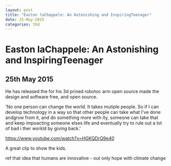 ```yaml
---
layout: post
title: "Easton laChappele: An Astonishing and InspiringTeenager"
date: 25-May-2015
categories: tbd
---
```


# Easton laChappele: An Astonishing and InspiringTeenager

## 25th May 2015

He has released the for his 3d prined robotoc arm open source made the design and software free,   and open source.

'No one person can change the world. It takes mutiple people. So if I can develop technology in a way so that other people can take what I've done andgrow from it, and do something more with ity, someone can take that and keep impoacting someone elses life and eventually try to rule out a lot of bad i ther workld by giving back.'

https://www.youtube.com/watch?v=HGKQDrQ9e40

A great clip to show the kids.

ref that idea that humans are innovative - out only hope with climate change
